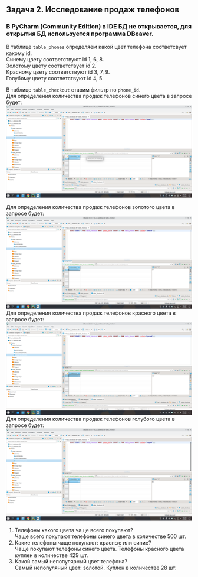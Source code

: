 ## Задача 2. Исследование продаж телефонов
### В PyCharm (Community Edition) в IDE БД не открывается, для открытия БД используется программа DBeaver. 
В таблице `table_phones` определяем какой цвет телефона соответсвует какому id.  
Синему цвету соответствуют id 1, 6, 8.  
Золотому цвету соответствует id 2.  
Красному цвету соответствуют id 3, 7, 9.  
Голубому цвету соответствуют id 4, 5. 


В таблице `table_checkout` ставим фильтр по `phone_id`.  
Для определения количества продаж телефонов синего цвета в запросе будет:   
![db_1_1.png](db_1_1.png)

Для определения количества продаж телефонов золотого цвета в запросе будет:   
![db_1_2.png](db_1_2.png)  
Для определения количества продаж телефонов красного цвета в запросе будет:   
 ![db_1_3.png](db_1_3.png)
Для определения количества продаж телефонов голубого цвета в запросе будет:   
![db_1_4.png](db_1_4.png)

1. Телефоны какого цвета чаще всего покупают?  
Чаще всего покупают телефоны синего цвета в количестве 500 шт.
2. Какие телефоны чаще покупают: красные или синие?  
Чаще покупают телефоны синего цвета. Телефоны красного цвета куплен в количестве 429 шт.
3. Какой самый непопулярный цвет телефона?  
Самый непопуляный цвет: золотой. Куплен в количестве 28 шт.


